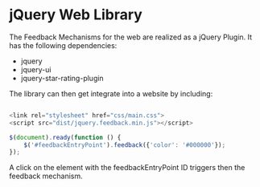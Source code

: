 # jQuery Web Library

The Feedback Mechanisms for the web are realized as a jQuery Plugin. It has the following dependencies:

* jquery
* jquery-ui
* jquery-star-rating-plugin


The library can then get integrate into a website by including:

```javascript

<link rel="stylesheet" href="css/main.css">
<script src="dist/jquery.feedback.min.js"></script>

$(document).ready(function () {
    $('#feedbackEntryPoint').feedback({'color': '#000000'});
});
```

A click on the element with the feedbackEntryPoint ID triggers then the feedback mechanism.